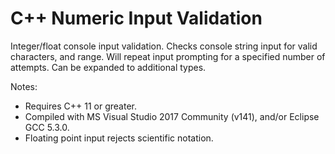 # C++ Numeric Input Validation

Integer/float console input validation. Checks console string input for valid characters, and range. Will repeat input prompting for a specified number of attempts. Can be expanded to additional types.

 Notes:
* Requires C++ 11 or greater.
* Compiled with MS Visual Studio 2017 Community (v141), and/or Eclipse GCC 5.3.0.
* Floating point input rejects scientific notation.
